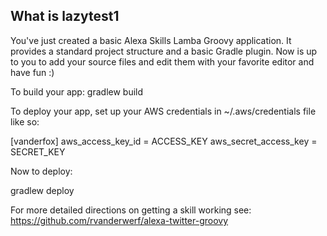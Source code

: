 What is lazytest1
--------------------------------------

You've just created a basic Alexa Skills Lamba Groovy application. It provides a standard project structure and
a basic Gradle plugin. Now is up to you to add your source files and edit them with your favorite editor
and have fun :)

To build your app:
gradlew build

To deploy your app, set up your AWS credentials in ~/.aws/credentials file like so:

[vanderfox]
aws_access_key_id = ACCESS_KEY
aws_secret_access_key = SECRET_KEY

Now to deploy:

gradlew deploy


For more detailed directions on getting a skill working see:
https://github.com/rvanderwerf/alexa-twitter-groovy
